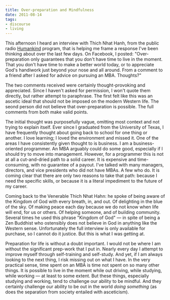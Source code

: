 ```yaml
---
title: Over-preparation and Mindfulness
date: 2011-08-14
tags:
- discourse
- living
---
```


This afternoon I heard an interview with Thich Nhat Hanh, from the public radio
[Humankind](https://www.humanmedia.org/product/thich-nhat-hanh/)
program, that is helping me frame a response I've been thinking about over the
last few days. On Facebook, I posted: "Over-preparation only guarantees that you
don't have time to live in the moment. That you don't have time to make a better
world today, or to appreciate God's handiwork just beyond your nose and all
around. From a comment to a friend after I asked for advice on pursuing an MBA.
Thoughts?"

<!-- truncate -->

The two comments received were certainly thought-provoking and appreciated.
Since I haven't asked for permission, I won't quote them directly, but rather
attempt to paraphrase. The first felt like this was an ascetic ideal that should
not be imposed on the modern Western life. The seond person did not believe that
over-preparation is possible. The full comments from both make valid points.

The initial thought was purposefully vague, omitting most context and not trying
to explain itself. Ever since I graduated from the University of Texas, I have
frequently thought about going back to school for one thing or another. I love
learning; I loved the environment and missed it. One of the areas I have
consistently given thought to is business. I am a business-oriented programmer.
An MBA arguably could do some good, especially if I should try to move into
management. However, for a programmer this is not at all a cut-and-dried path to
a solid career. It is expensive and time-consuming, with no guarantee of a
payout. I've talked with many managers, directors, and vice presidents who did
not have MBAs. A few who do. It is coming clear that there are only two reasons
to take that path: because I need the specific skills, or because it is a
literal impediment to the future of my career.

Coming back to the Venerable Thich Nhat Hahn: he spoke of being aware of the
Kingdom of God with every breath, in, and out. Of delighting in the blue of the
sky. Of making peace each day because we do not know when life will end, for us
or others. Of helping someone, and of building community. Several times he used
this phrase "Kingdom of God" &mdash; in spite of being a Zen Buddhist who
ostensibly does not believe in God in anything like the Western sense.
Unfortunately the full interview is only available for purchase, so I cannot do
it justice. But this is what I was getting at.

Preparation for life is without a doubt important. I would not be where I am
without the significant prep-work that I put in. Nearly every day I attempt to
improve myself through self-training and self-study. And yet, if I am always
looking to the next thing, I risk missing out on what I have. In the very
practical sense, time spent on an MBA is time not spent on so many other things.
It is possible to live in the moment while out driving, while studying, while
working &mdash; at least to some extent. But these things, especially studying
and working, tend to challenge our ability to be mindful. And they certainly
challenge our ability to be out in the world _doing something_ (as does the
separation from society entailed with asceticism).
